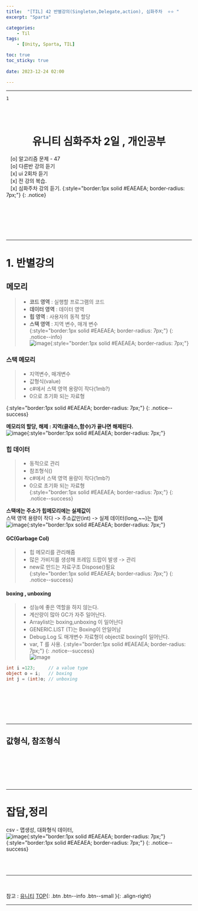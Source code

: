 ```yaml
---
title:  "[TIL] 42 반별강의(Singleton,Delegate,action), 심화주차  ⭐⭐ "
excerpt: "Sparta"

categories:
    - Til
tags:
    - [Unity, Sparta, TIL]

toc: true
toc_sticky: true
 
date: 2023-12-24 02:00

---
```

- - -

`1`

<BR><BR>


<center><H1>  유니티 심화주차 2일 , 개인공부 </H1></center>

&nbsp;&nbsp; [o] 알고리즘 문제  - 47   
&nbsp;&nbsp; [o] 다른반 강의 듣기  
&nbsp;&nbsp; [x] ui 2회차 듣기  
&nbsp;&nbsp; [x] 전 강의 복습.      
&nbsp;&nbsp; [x] 심화주차 강의 듣기.
{:style="border:1px solid #EAEAEA; border-radius: 7px;"}
{: .notice}  

<br><br><br><br><br>
- - - 

# 1. 반별강의

## 메모리
> - **코드 영역** : 실행할 프로그램의 코드  
> - **데이터 영역**  : 데이터 영역  
> - **힙 영역**  : 사용자의 동적 할당  
> - **스택 영역**  : 지역 변수, 매개 변수  
{:style="border:1px solid #EAEAEA; border-radius: 7px;"}
{: .notice--info}  
![image](https://github.com/levell1/levell1.github.io/assets/96651722/bf15370d-bef1-4f96-acf7-10bb3507d4ce){:style="border:1px solid #EAEAEA; border-radius: 7px;"}  

### 스택 메모리
> - 지역변수, 매개변수  
> - 값형식(value)  
> - c#에서 스택 영역 용량이 작다(1mb?)  
> - 0으로 초기화 되는 자료형  

{:style="border:1px solid #EAEAEA; border-radius: 7px;"}
{: .notice--success}  

**메모리의 할당, 해제 : 지역(클래스,함수)가 끝나면 해제된다.**  
![image](https://github.com/levell1/levell1.github.io/assets/96651722/c82130dc-4468-4f69-b695-8aaa2409a90d){:style="border:1px solid #EAEAEA; border-radius: 7px;"}  

### 힙 데이터  
> - 동적으로 관리
> - 참조형식()  
> - c#에서 스택 영역 용량이 작다(1mb?)  
> - 0으로 초기화 되는 자료형  
{:style="border:1px solid #EAEAEA; border-radius: 7px;"}
{: .notice--success}  

**스택에는 주소가 힙메모리에는 실제값이**  
스택 영역 용량이 작다 -> 주소값만(int) -> 실제 데이터(long,~~)는 힙에  
![image](https://github.com/levell1/levell1.github.io/assets/96651722/c21c692c-7dcb-4e10-908d-70464a56c0fc){:style="border:1px solid #EAEAEA; border-radius: 7px;"}  


#### GC(Garbage Col)
> - 힙 메모리를 관리해줌  
> - 많은 가비지를 생성해 프레임 드랍이 발생 -> 관리  
> - new로 만드는 자료구조 Dispose()필요  
{:style="border:1px solid #EAEAEA; border-radius: 7px;"}
{: .notice--success} 

#### boxing , unboxing
> - 성능에 좋은 역할을 하지 않는다.  
> - 계산량이 많아 GC가 자주 일어난다.
> - Arraylist는 boxing,unboxing 이 일어난다    
> - GENERIC.LIST (T)는 Boxing이 안일어남  
> - Debug.Log 도 매개변수 자료형이 object로 boxing이 일어난다.  
> - var, T 를 사용. 
{:style="border:1px solid #EAEAEA; border-radius: 7px;"}
{: .notice--success}  
![image](https://github.com/levell1/levell1.github.io/assets/96651722/fc7a6011-f0b1-4e48-8d6b-c5ebc054936b)

<div class="notice--primary" markdown="1"> 

```c#
int i =123;     // a value type  
object o = i;   // boxing  
int j = (int)o; // unboxing  
```
</div>


<br><br><br><br><br>
- - - 

## 값형식, 참조형식

<br><br><br><br><br>
- - - 


# 잡담,정리
csv - 맵생성, 대화형식 데이터,  
![image](https://github.com/levell1/levell1.github.io/assets/96651722/9d876df3-e807-480c-8415-aed69164264d){:style="border:1px solid #EAEAEA; border-radius: 7px;"}  
{:style="border:1px solid #EAEAEA; border-radius: 7px;"}
{: .notice--success}  

<br><br>
- - -

<br>

참고 : [유니티](https://docs.unity3d.com/kr/)
[TOP](#){: .btn .btn--info .btn--small }{: .align-right}
<br>
- - -
